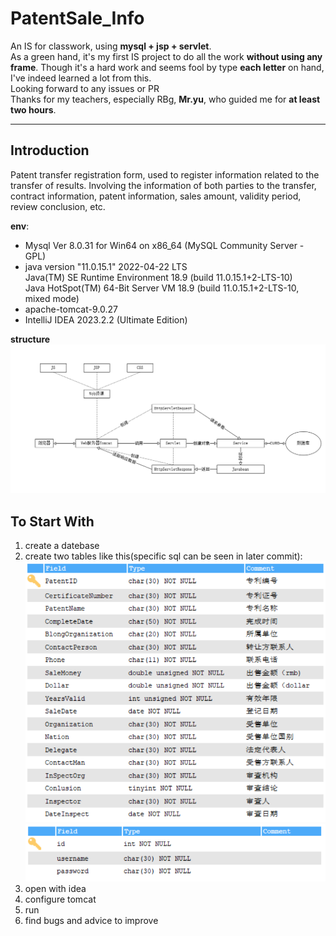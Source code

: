 # PatentSale_Info
An IS for classwork, using **mysql + jsp + servlet**.  
As a green hand, it's my first IS project to do all the work **without using any frame**. Though it's a hard work and seems fool by type **each letter** on hand, I've indeed learned a lot from this.   
Looking forward to any issues or PR  
Thanks for my teachers, especially RBg, **Mr.yu**, who guided me for **at least two hours**.
<hr>  

## Introduction

Patent transfer registration form, used to register information related to the transfer of results. Involving the information of both parties to the transfer, contract information, patent information, sales amount, validity period, review conclusion, etc.  
  
**env**:
- Mysql Ver 8.0.31 for Win64 on x86_64 (MySQL Community Server - GPL)  
- java version "11.0.15.1" 2022-04-22 LTS  
  Java(TM) SE Runtime Environment 18.9 (build 11.0.15.1+2-LTS-10)  
  Java HotSpot(TM) 64-Bit Server VM 18.9 (build 11.0.15.1+2-LTS-10, mixed mode)    
- apache-tomcat-9.0.27
- IntelliJ IDEA 2023.2.2 (Ultimate Edition)

**structure**
![structure](doc/structure.png)

## To Start With
1. create a datebase  
2. create two tables like this(specific sql can be seen in later commit):
![sales](doc/table_sales.png)
![user](doc/table_user.png)
3. open with idea  
4. configure tomcat
5. run
6. find bugs and advice to improve